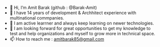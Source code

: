 - 👋 Hi, I’m Amit Barak (github : @Barak-Amit)
- 👀 I have 14 years of development & Archhitect experience with multinational commpanies.
- 🌱 I am active learrner and always keep learning on newer technologies.
- 💞️ I am looking forward for great opportunities to get my knowledge to test and help organizations and myself to grow more in technical space.
- 📫 How to reach me : amitbarak85@gmail.com

<!---
Barak-Amit/Barak-Amit is a ✨ special ✨ repository because its `README.md` (this file) appears on your GitHub profile.
You can click the Preview link to take a look at your changes.
--->
